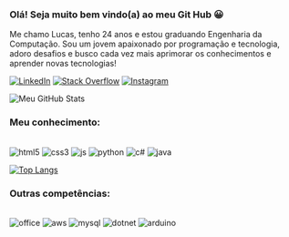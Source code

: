 ### Olá! Seja muito bem vindo(a) ao meu Git Hub 😀

Me chamo Lucas, tenho 24 anos e estou graduando Engenharia da Computação. 
Sou um jovem apaixonado por programação e tecnologia, adoro desafios e busco cada vez mais aprimorar os conhecimentos e aprender novas tecnologias!

[![LinkedIn](https://img.shields.io/badge/LinkedIn-0077B5?style=for-the-badge&logo=linkedin&logoColor=white)](https://linkedin.com/in/llucaschagass)
[![Stack Overflow](https://img.shields.io/badge/Stack_Overflow-FE7A16?style=for-the-badge&logo=stack-overflow&logoColor=white)]()
[![Instagram](https://img.shields.io/badge/Instagram-E4405F?style=for-the-badge&logo=instagram&logoColor=white)](https://instagram.com/llucas.chagass)

![Meu GitHub Stats](https://github-readme-stats.vercel.app/api?username=llucaschagass&show_icons=true&theme=highcontrast)

### Meu conhecimento:

<div style="display: inline_block"><br/>
  <img alt="html5" src="https://img.shields.io/badge/HTML5-E34F26?style=for-the-badge&logo=html5&logoColor=white"/>
  <img alt="css3" src="https://img.shields.io/badge/CSS3-1572B6?style=for-the-badge&logo=css3&logoColor=white"/>
  <img alt="js" src="https://img.shields.io/badge/JavaScript-F7DF1E?style=for-the-badge&logo=javascript&logoColor=black"/>
  <img alt="python" src="https://img.shields.io/badge/Python-14354C?style=for-the-badge&logo=python&logoColor=white"/>
  <img alt="c#" src="https://img.shields.io/badge/C%23-239120?style=for-the-badge&logo=c-sharp&logoColor=white"/>
  <img alt="java" src="https://img.shields.io/badge/Java-ED8B00?style=for-the-badge&logo=openjdk&logoColor=white"/>
 </div>



[![Top Langs](https://github-readme-stats.vercel.app/api/top-langs/?username=llucaschagass&layout=compact)](https://github.com/anuraghazra/github-readme-stats)

### Outras competências:

<div style="display: inline_block"><br/>
  <img alt="office" src="https://img.shields.io/badge/Microsoft_Office-D83B01?style=for-the-badge&logo=microsoft-office&logoColor=white"/>
  <img alt="aws" src="https://img.shields.io/badge/Amazon_AWS-FF9900?style=for-the-badge&logo=amazonaws&logoColor=white"/>
  <img alt="mysql" src="https://img.shields.io/badge/MySQL-005C84?style=for-the-badge&logo=mysql&logoColor=white"/>
  <img alt="dotnet" src="https://img.shields.io/badge/.NET-5C2D91?style=for-the-badge&logo=.net&logoColor=white"/>
  <img alt="arduino" src="https://img.shields.io/badge/Arduino-00979D?style=for-the-badge&logo=Arduino&logoColor=white"/>
  
 </div>










